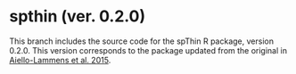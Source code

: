 # spthin (ver. 0.2.0)

This branch includes the source code for the spThin R package, version 0.2.0. 
This version corresponds to the package updated from the original in 
[Aiello-Lammens et al. 2015](http://onlinelibrary.wiley.com/doi/10.1111/ecog.01132/full).